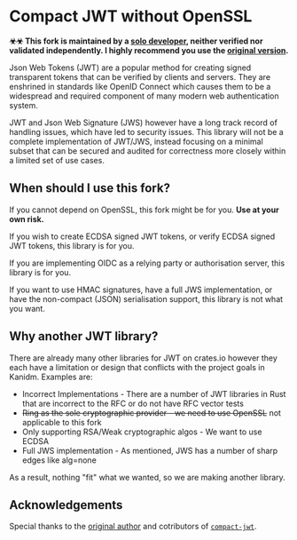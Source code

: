 Compact JWT without OpenSSL
===========================

**☣☣ This fork is maintained by a [solo developer](https://github.com/kikuomax), neither verified nor validated independently.
I highly recommend you use the [original version](https://github.com/kanidm/compact-jwt).**

Json Web Tokens (JWT) are a popular method for creating signed transparent tokens that can be verified
by clients and servers. They are enshrined in standards like OpenID Connect which causes them to
be a widespread and required component of many modern web authentication system.

JWT and Json Web Signature (JWS) however have a long track record of handling issues, which have
led to security issues. This library will not be a complete implementation of JWT/JWS, instead
focusing on a minimal subset that can be secured and audited for correctness more closely within
a limited set of use cases.

When should I use this fork?
----------------------------

If you cannot depend on OpenSSL, this fork might be for you. **Use at your own risk.**

If you wish to create ECDSA signed JWT tokens, or verify ECDSA signed JWT tokens, this library is for you.

If you are implementing OIDC as a relying party or authorisation server, this library is for you.

If you want to use HMAC signatures, have a full JWS implementation, or have the non-compact (JSON)
serialisation support, this library is not what you want.

Why another JWT library?
------------------------

There are already many other libraries for JWT on crates.io however they each have a limitation
or design that conflicts with the project goals in Kanidm. Examples are:

* Incorrect Implementations - There are a number of JWT libraries in Rust that are incorrect to the RFC or do not have RFC vector tests
* ~~Ring as the sole cryptographic provider - we need to use OpenSSL~~ not applicable to this fork
* Only supporting RSA/Weak cryptographic algos - We want to use ECDSA
* Full JWS implementation - As mentioned, JWS has a number of sharp edges like alg=none

As a result, nothing "fit" what we wanted, so we are making another library.

Acknowledgements
----------------

Special thanks to the [original author](https://github.com/Firstyear) and cotributors of [`compact-jwt`](https://github.com/kanidm/compact-jwt).